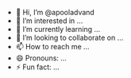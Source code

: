 - 👋 Hi, I’m @apooladvand
- 👀 I’m interested in ...
- 🌱 I’m currently learning ...
- 💞️ I’m looking to collaborate on ...
- 📫 How to reach me ...
- 😄 Pronouns: ...
- ⚡ Fun fact: ...

<!---
apooladvand/apooladvand is a ✨ special ✨ repository because its `README.md` (this file) appears on your GitHub profile.
You can click the Preview link to take a look at your changes.
--->

